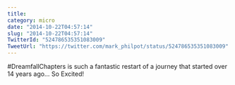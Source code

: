```yaml
---
title: 
category: micro
date: "2014-10-22T04:57:14"
slug: "2014-10-22T04:57:14"
TwitterId: "524786535351083009"
TweetUrl: "https://twitter.com/mark_philpot/status/524786535351083009"
---
```


#DreamfallChapters is such a fantastic restart of a journey that started over 14
years ago… So Excited!
